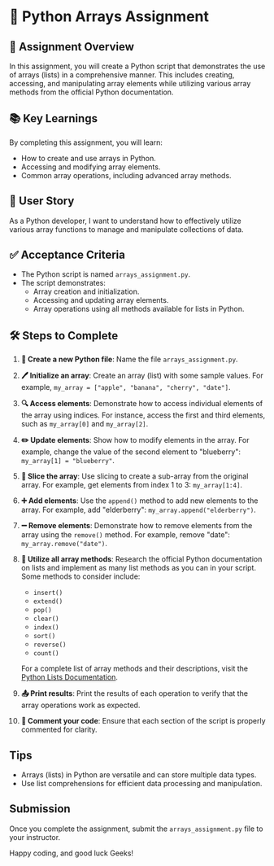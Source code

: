 # 📝 Python Arrays Assignment

## 🎯 Assignment Overview

In this assignment, you will create a Python script that demonstrates the use of arrays (lists) in a comprehensive manner. This includes creating, accessing, and manipulating array elements while utilizing various array methods from the official Python documentation.

## 📚 Key Learnings

By completing this assignment, you will learn:

- How to create and use arrays in Python.
- Accessing and modifying array elements.
- Common array operations, including advanced array methods.

## 👤 User Story

As a Python developer, I want to understand how to effectively utilize various array functions to manage and manipulate collections of data.

## ✅ Acceptance Criteria

- The Python script is named `arrays_assignment.py`.
- The script demonstrates:
  - Array creation and initialization.
  - Accessing and updating array elements.
  - Array operations using all methods available for lists in Python.

## 🛠️ Steps to Complete

1. **📁 Create a new Python file**: Name the file `arrays_assignment.py`.

2. **🖊️ Initialize an array**: Create an array (list) with some sample values. For example, `my_array = ["apple", "banana", "cherry", "date"]`.

3. **🔍 Access elements**: Demonstrate how to access individual elements of the array using indices. For instance, access the first and third elements, such as `my_array[0]` and `my_array[2]`.

4. **✏️ Update elements**: Show how to modify elements in the array. For example, change the value of the second element to "blueberry": `my_array[1] = "blueberry"`.

5. **🔗 Slice the array**: Use slicing to create a sub-array from the original array. For example, get elements from index 1 to 3: `my_array[1:4]`.

6. **➕ Add elements**: Use the `append()` method to add new elements to the array. For example, add "elderberry": `my_array.append("elderberry")`.

7. **➖ Remove elements**: Demonstrate how to remove elements from the array using the `remove()` method. For example, remove "date": `my_array.remove("date")`.

8. **🔄 Utilize all array methods**: Research the official Python documentation on lists and implement as many list methods as you can in your script. Some methods to consider include:
   - `insert()`
   - `extend()`
   - `pop()`
   - `clear()`
   - `index()`
   - `sort()`
   - `reverse()`
   - `count()`

   For a complete list of array methods and their descriptions, visit the [Python Lists Documentation](https://docs.python.org/3/tutorial/datastructures.html#more-on-lists).

9. **📤 Print results**: Print the results of each operation to verify that the array operations work as expected.

10. **💬 Comment your code**: Ensure that each section of the script is properly commented for clarity.

## Tips

- Arrays (lists) in Python are versatile and can store multiple data types.
- Use list comprehensions for efficient data processing and manipulation.

## Submission

Once you complete the assignment, submit the `arrays_assignment.py` file to your instructor.

Happy coding, and good luck Geeks!
